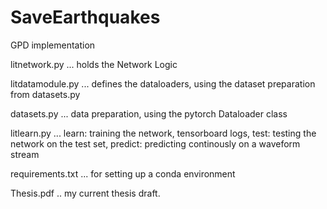 # SaveEarthquakes
GPD implementation

litnetwork.py ... holds the Network Logic

litdatamodule.py ... defines the dataloaders, using the dataset preparation from datasets.py

datasets.py ... data preparation, using the pytorch Dataloader class

litlearn.py ... learn: training the network, tensorboard logs, test: testing the network on the test set, predict:
predicting continously on a waveform stream

requirements.txt ... for setting up a conda environment

Thesis.pdf .. my current thesis draft.
